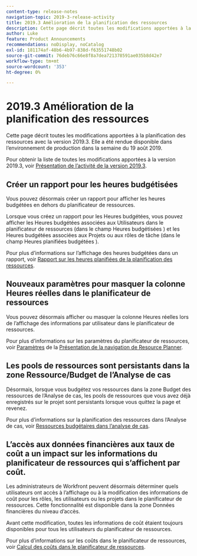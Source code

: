 ```yaml
---
content-type: release-notes
navigation-topic: 2019-3-release-activity
title: 2019.3 Amélioration de la planification des ressources
description: Cette page décrit toutes les modifications apportées à la planification des ressources avec la version 2019.3. Elle a été rendue disponible dans l’environnement de production dans la semaine du 19 août 2019.
author: Luke
feature: Product Announcements
recommendations: noDisplay, noCatalog
exl-id: 181174af-48b6-4b97-838d-f63551748b02
source-git-commit: 76deb76c66e8f8a7dea721378591ae035b8d42e7
workflow-type: tm+mt
source-wordcount: '353'
ht-degree: 0%

---
```


# 2019.3 Amélioration de la planification des ressources

Cette page décrit toutes les modifications apportées à la planification des ressources avec la version 2019.3. Elle a été rendue disponible dans l’environnement de production dans la semaine du 19 août 2019.

Pour obtenir la liste de toutes les modifications apportées à la version 2019.3, voir [Présentation de l’activité de la version 2019.3](../../../../product-announcements/product-releases/quarterly-release-archive/2019.3-release-activity/2019.3-release-activity-overview.md).

## Créer un rapport pour les heures budgétisées

Vous pouvez désormais créer un rapport pour afficher les heures budgétées en dehors du planificateur de ressources.

Lorsque vous créez un rapport pour les Heures budgétées, vous pouvez afficher les Heures budgétées associées aux Utilisateurs dans le planificateur de ressources (dans le champ Heures budgétisées ) et les Heures budgétées associées aux Projets ou aux rôles de tâche (dans le champ Heures planifiées budgétées ).

Pour plus d’informations sur l’affichage des heures budgétées dans un rapport, voir [Rapport sur les heures planifiées de la planification des ressources](../../../../resource-mgmt/resource-planning/report-on-budgeted-hours.md).

## Nouveaux paramètres pour masquer la colonne Heures réelles dans le planificateur de ressources

Vous pouvez désormais afficher ou masquer la colonne Heures réelles lors de l’affichage des informations par utilisateur dans le planificateur de ressources.

Pour plus d’informations sur les paramètres du planificateur de ressources, voir [Paramètres](../../../../resource-mgmt/resource-planning/resource-planner-navigation.md#settings) de la [Présentation de la navigation de Resource Planner](../../../../resource-mgmt/resource-planning/resource-planner-navigation.md).

## Les pools de ressources sont persistants dans la zone Ressource/Budget de l’Analyse de cas

Désormais, lorsque vous budgétez vos ressources dans la zone Budget des ressources de l’Analyse de cas, les pools de ressources que vous avez déjà enregistrés sur le projet sont persistants lorsque vous quittez la page et revenez.

Pour plus d’informations sur la planification des ressources dans l’Analyse de cas, voir [Ressources budgétaires dans l’analyse de cas](../../../../manage-work/projects/define-a-business-case/budget-resources-in-business-case.md).

## L’accès aux données financières aux taux de coût a un impact sur les informations du planificateur de ressources qui s’affichent par coût.

Les administrateurs de Workfront peuvent désormais déterminer quels utilisateurs ont accès à l’affichage ou à la modification des informations de coût pour les rôles, les utilisateurs ou les projets dans le planificateur de ressources. Cette fonctionnalité est disponible dans la zone Données financières du niveau d’accès.

Avant cette modification, toutes les informations de coût étaient toujours disponibles pour tous les utilisateurs du planificateur de ressources.

Pour plus d’informations sur les coûts dans le planificateur de ressources, voir [Calcul des coûts dans le planificateur de ressources](../../../../resource-mgmt/resource-planning/calculate-costs-resource-planner.md).

